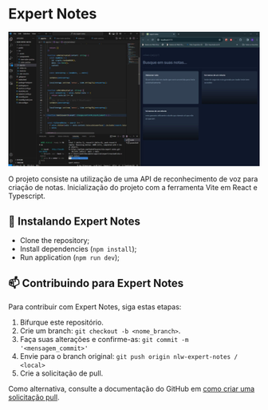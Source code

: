 # Expert Notes

<img src="Imagem readme projeto expert note.jfif" alt="Exemplo imagem">

O projeto consiste na utilização de uma API de reconhecimento de voz para criação de notas. Inicialização do projeto com a ferramenta Vite em React e Typescript.


## 🚀 Instalando Expert Notes

- Clone the repository;
- Install dependencies (`npm install`);
- Run application (`npm run dev`);


## 📫 Contribuindo para Expert Notes

Para contribuir com Expert Notes, siga estas etapas:

1. Bifurque este repositório.
2. Crie um branch: `git checkout -b <nome_branch>`.
3. Faça suas alterações e confirme-as: `git commit -m '<mensagem_commit>'`
4. Envie para o branch original: `git push origin nlw-expert-notes / <local>`
5. Crie a solicitação de pull.

Como alternativa, consulte a documentação do GitHub em [como criar uma solicitação pull](https://help.github.com/en/github/collaborating-with-issues-and-pull-requests/creating-a-pull-request).



